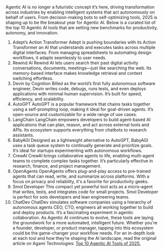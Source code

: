 Agentic AI is no longer a futuristic concept it’s here, driving transformation across industries by enabling intelligent systems that act autonomously on behalf of users. From decision-making bots to self-optimizing tools, 2025 is shaping up to be the breakout year for Agentic AI.
Below is a curated list of the top 10 Agentic AI tools that are setting new benchmarks for productivity, autonomy, and innovation.
1. Adept’s Action Transformer
Adept is pushing boundaries with its Action Transformer an AI that understands and executes tasks across multiple digital interfaces. From managing spreadsheets to automating design workflows, it adapts seamlessly to user needs.
2. Rewind AI
Rewind AI lets users search their past digital activity conversations, documents, meetings—just like searching the web. Its memory-based interface makes knowledge retrieval and context switching effortless.
3. Devin by Cognition
Billed as the world’s first fully autonomous software engineer, Devin writes code, debugs, runs tests, and even deploys applications with minimal human supervision. It’s built for speed, efficiency, and scalability.
4. AutoGPT
AutoGPT is a popular framework that chains tasks together using a self-prompting loop, making it ideal for goal-driven agents. It’s open-source and customizable for a wide range of use cases.
5. LangChain
LangChain empowers developers to build agent-based AI applications that can plan, reason, and act across external tools and APIs. Its ecosystem supports everything from chatbots to research assistants.
6. BabyAGI
Designed as a lightweight alternative to AutoGPT, BabyAGI uses a task queue system to continually generate and prioritize goals. It’s ideal for startups experimenting with autonomous workflows.
7. CrewAI
CrewAI brings collaborative agents to life, enabling multi-agent teams to complete complex tasks together. It’s particularly effective in research, finance, and project management.
8. OpenAgents
OpenAgents offers plug-and-play access to pre-trained agents that can read, write, and summarize across platforms. With a focus on privacy and reliability, it's a favorite for productivity geeks.
9. Smol Developer
This compact yet powerful tool acts as a micro-agent that writes, tests, and integrates code for small projects. Smol Developer is perfect for solo developers and lean engineering teams.
10. ChatDev
ChatDev simulates software companies using a hierarchy of autonomous agents CEO, CTO, engineers all working together to build and deploy products. It’s a fascinating experiment in agentic collaboration.
As Agentic AI continues to evolve, these tools are laying the groundwork for a more automated, intelligent future. Whether you're a founder, developer, or product manager, tapping into this ecosystem could be the game-changer your workflow needs.
For an in-depth look at each tool and how they’re shaping the AI landscape, read the original article on Agami Technologies: <a href="https://agamitechnologies.com/blog/top-10-agentic-ai-tools-of-2025">Top 10 Agentic AI Tools of 2025.</a>
